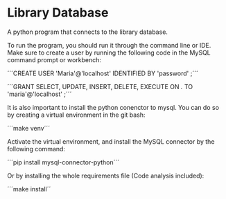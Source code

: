 # Library Database
A python program that connects to the library database. 

To run the program, you should run it through the command line or IDE.
Make sure to create a user by running the following code in the MySQL command prompt or workbench:

´´´CREATE USER 'Maria'@'localhost'
IDENTIFIED BY 'password'
;´´´

´´´GRANT SELECT, UPDATE, INSERT, DELETE, EXECUTE ON *.* TO 'maria'@'localhost'
;´´´

It is also important to install the python conenctor to mysql.
You can do so by creating a virtual environment in the git bash:

´´´make venv´´´

Activate the virtual environment, and install the MySQL connector by the following command:

´´´pip install mysql-connector-python´´´

Or by installing the whole requirements file (Code analysis included):

´´´make install´´